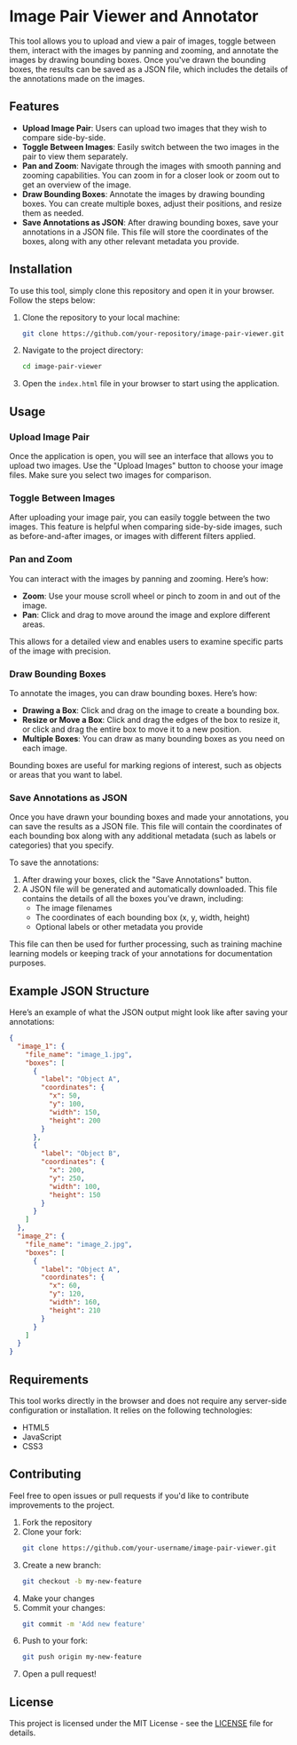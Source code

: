 
# Image Pair Viewer and Annotator

This tool allows you to upload and view a pair of images, toggle between them, interact with the images by panning and zooming, and annotate the images by drawing bounding boxes. Once you've drawn the bounding boxes, the results can be saved as a JSON file, which includes the details of the annotations made on the images.

## Features

- **Upload Image Pair**: Users can upload two images that they wish to compare side-by-side.
- **Toggle Between Images**: Easily switch between the two images in the pair to view them separately.
- **Pan and Zoom**: Navigate through the images with smooth panning and zooming capabilities. You can zoom in for a closer look or zoom out to get an overview of the image.
- **Draw Bounding Boxes**: Annotate the images by drawing bounding boxes. You can create multiple boxes, adjust their positions, and resize them as needed.
- **Save Annotations as JSON**: After drawing bounding boxes, save your annotations in a JSON file. This file will store the coordinates of the boxes, along with any other relevant metadata you provide.

## Installation

To use this tool, simply clone this repository and open it in your browser. Follow the steps below:

1. Clone the repository to your local machine:
   ```bash
   git clone https://github.com/your-repository/image-pair-viewer.git
   ```
   
2. Navigate to the project directory:
   ```bash
   cd image-pair-viewer
   ```

3. Open the `index.html` file in your browser to start using the application.

## Usage

### Upload Image Pair

Once the application is open, you will see an interface that allows you to upload two images. Use the "Upload Images" button to choose your image files. Make sure you select two images for comparison.

### Toggle Between Images

After uploading your image pair, you can easily toggle between the two images. This feature is helpful when comparing side-by-side images, such as before-and-after images, or images with different filters applied.

### Pan and Zoom

You can interact with the images by panning and zooming. Here’s how:

- **Zoom**: Use your mouse scroll wheel or pinch to zoom in and out of the image.
- **Pan**: Click and drag to move around the image and explore different areas.

This allows for a detailed view and enables users to examine specific parts of the image with precision.

### Draw Bounding Boxes

To annotate the images, you can draw bounding boxes. Here’s how:

- **Drawing a Box**: Click and drag on the image to create a bounding box.
- **Resize or Move a Box**: Click and drag the edges of the box to resize it, or click and drag the entire box to move it to a new position.
- **Multiple Boxes**: You can draw as many bounding boxes as you need on each image.
  
Bounding boxes are useful for marking regions of interest, such as objects or areas that you want to label.

### Save Annotations as JSON

Once you have drawn your bounding boxes and made your annotations, you can save the results as a JSON file. This file will contain the coordinates of each bounding box along with any additional metadata (such as labels or categories) that you specify.

To save the annotations:

1. After drawing your boxes, click the "Save Annotations" button.
2. A JSON file will be generated and automatically downloaded. This file contains the details of all the boxes you’ve drawn, including:
   - The image filenames
   - The coordinates of each bounding box (x, y, width, height)
   - Optional labels or other metadata you provide

This file can then be used for further processing, such as training machine learning models or keeping track of your annotations for documentation purposes.

## Example JSON Structure

Here’s an example of what the JSON output might look like after saving your annotations:

```json
{
  "image_1": {
    "file_name": "image_1.jpg",
    "boxes": [
      {
        "label": "Object A",
        "coordinates": {
          "x": 50,
          "y": 100,
          "width": 150,
          "height": 200
        }
      },
      {
        "label": "Object B",
        "coordinates": {
          "x": 200,
          "y": 250,
          "width": 100,
          "height": 150
        }
      }
    ]
  },
  "image_2": {
    "file_name": "image_2.jpg",
    "boxes": [
      {
        "label": "Object A",
        "coordinates": {
          "x": 60,
          "y": 120,
          "width": 160,
          "height": 210
        }
      }
    ]
  }
}
```

## Requirements

This tool works directly in the browser and does not require any server-side configuration or installation. It relies on the following technologies:

- HTML5
- JavaScript
- CSS3

## Contributing

Feel free to open issues or pull requests if you'd like to contribute improvements to the project.

1. Fork the repository
2. Clone your fork:
   ```bash
   git clone https://github.com/your-username/image-pair-viewer.git
   ```
3. Create a new branch:
   ```bash
   git checkout -b my-new-feature
   ```
4. Make your changes
5. Commit your changes:
   ```bash
   git commit -m 'Add new feature'
   ```
6. Push to your fork:
   ```bash
   git push origin my-new-feature
   ```
7. Open a pull request!

## License

This project is licensed under the MIT License - see the [LICENSE](LICENSE) file for details.
